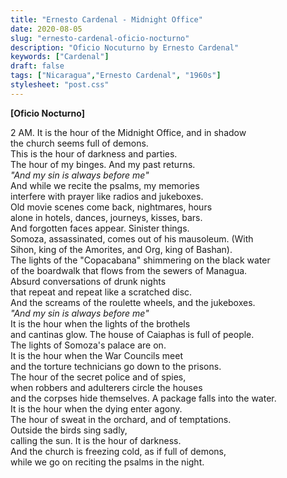 ```yaml
---
title: "Ernesto Cardenal - Midnight Office"
date: 2020-08-05
slug: "ernesto-cardenal-oficio-nocturno"
description: "Oficio Nocuturno by Ernesto Cardenal"
keywords: ["Cardenal"]
draft: false
tags: ["Nicaragua","Ernesto Cardenal", "1960s"]
stylesheet: "post.css"
---
```


**[Oficio Nocturno]**

2 AM. It is the hour of the Midnight Office, and in shadow  
the church seems full of demons.  
This is the hour of darkness and parties.  
The hour of my binges. And my past returns.  
*"And my sin is always before me"*  
And while we recite the psalms, my memories  
interfere with prayer like radios and jukeboxes.  
Old movie scenes come back, nightmares, hours  
alone in hotels, dances, journeys, kisses, bars.  
And forgotten faces appear. Sinister things.  
Somoza, assassinated, comes out of his mausoleum. (With  
Sihon, king of the Amorites, and Org, king of Bashan).  
The lights of the "Copacabana" shimmering on the black water  
of the boardwalk that flows from the sewers of Managua.  
Absurd conversations of drunk nights  
that repeat and repeat like a scratched disc.  
And the screams of the roulette wheels, and the jukeboxes.  
*"And my sin is always before me"*  
It is the hour when the lights of the brothels   
and cantinas glow. The house of Caiaphas is full of people.  
The lights of Somoza's palace are on.  
It is the hour when the War Councils meet  
and the torture technicians go down to the prisons.  
The hour of the secret police and of spies,  
when robbers and adulterers circle the houses  
and the corpses hide themselves. A package falls into the water.  
It is the hour when the dying enter agony.  
The hour of sweat in the orchard, and of temptations.  
Outside the birds sing sadly,  
calling the sun. It is the hour of darkness.  
And the church is freezing cold, as if full of demons,  
while we go on reciting the psalms in the night.
